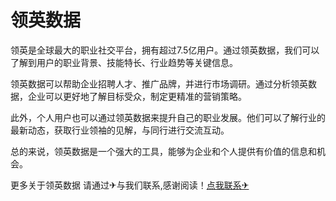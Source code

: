# 领英数据

领英是全球最大的职业社交平台，拥有超过7.5亿用户。通过领英数据，我们可以了解到用户的职业背景、技能特长、行业趋势等关键信息。

领英数据可以帮助企业招聘人才、推广品牌，并进行市场调研。通过分析领英数据，企业可以更好地了解目标受众，制定更精准的营销策略。

此外，个人用户也可以通过领英数据来提升自己的职业发展。他们可以了解行业的最新动态，获取行业领袖的见解，与同行进行交流互动。

总的来说，领英数据是一个强大的工具，能够为企业和个人提供有价值的信息和机会。

更多关于领英数据 请通过✈与我们联系,感谢阅读！[点我联系✈](https://docs.G208.com)